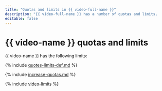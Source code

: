 ```yaml
---
title: "Quotas and limits in {{ video-full-name }}"
description: "{{ video-full-name }} has a number of quotas and limits. For more information about the service restrictions, read this article."
editable: false
---
```


# {{ video-name }} quotas and limits

{{ video-name }} has the following limits:

{% include [quotes-limits-def.md](../../_includes/quotes-limits-def.md) %}

{% include [increase-quotas.md](../../_includes/increase-quotas.md) %}

{% include [video-limits](../../_includes/video-limits.md) %}